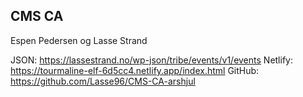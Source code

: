 CMS CA
-----------------------------------

Espen Pedersen og Lasse Strand

JSON: https://lassestrand.no/wp-json/tribe/events/v1/events
Netlify: https://tourmaline-elf-6d5cc4.netlify.app/index.html
GitHub: https://github.com/Lasse96/CMS-CA-arshjul
